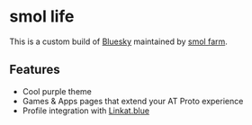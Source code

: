 # smol life

This is a custom build of [Bluesky](https://github.com/bluesky-social/social-app) maintained by [smol farm](https://smol.farm).

## Features

* Cool purple theme
* Games & Apps pages that extend your AT Proto experience
* Profile integration with [Linkat.blue](https://linkat.blue)